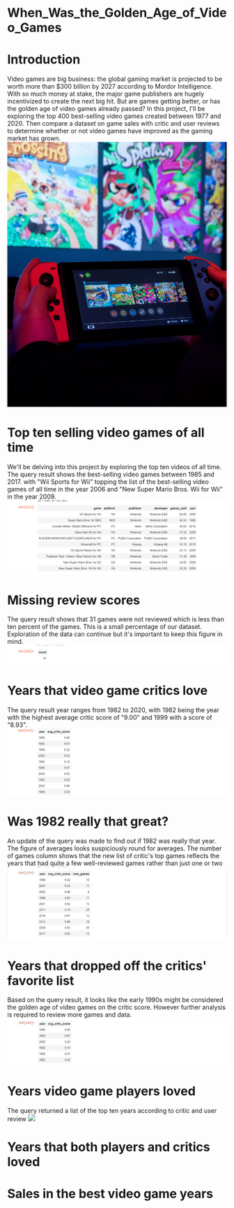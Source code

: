 # When_Was_the_Golden_Age_of_Video_Games

# Introduction
Video games are big business: the global gaming market is projected to be worth more than $300 billion by 2027 according to Mordor Intelligence. With so much money at stake, the major game publishers are hugely incentivized to create the next big hit. But are games getting better, or has the golden age of video games already passed?
In this project, I'll be exploring the top 400 best-selling video games created between 1977 and 2020. Then compare a dataset on game sales with critic and user reviews to determine whether or not video games have improved as the gaming market has grown.
![](video_game.jpg)

# Top ten selling video games of all time
We'll be delving into this project by exploring the top ten videos of all time. The query result shows the best-selling video games between 1985 and 2017. with "Wii Sports for Wii" topping the list of the best-selling video games of all time in the year 2006 and "New Super Mario Bros. Wii for Wii" in the year 2009.
![](Ten_best_selling_games.png)
# Missing review scores
The query result shows that 31 games were not reviewed which is less than ten percent of the games. This is a small percentage of our dataset. Exploration of the data can continue but it's important to keep this figure in mind. 
![](Missing_review_Score.png)
# Years that video game critics love
The query result year ranges from 1982 to 2020, with 1982 being the year with the highest average critic score of "9.00" and 1999 with a score of "8.93".
![](Year_that_video_game_critic_love.png)
# Was 1982 really that great?
An update of the query was made to find out if 1982 was really that year. The figure of averages looks suspiciously round for averages. The number of games column shows that the new list of critic's top games reflects the years that had quite a few well-reviewed games rather than just one or two
![](Was_1982_really_that_great.jpg)
# Years that dropped off the critics' favorite list
Based on the query result, it looks like the early 1990s might be considered the golden age of video games on the critic score. However further analysis is required to review more games and data.
![](Years_that_dropped_off_critic.jpg)
# Years video game players loved
The query returned a list of the top ten years according to critic and user review
![](Years_video_ganes_players_loved.jpg)
# Years that both players and critics loved
# Sales in the best video game years
